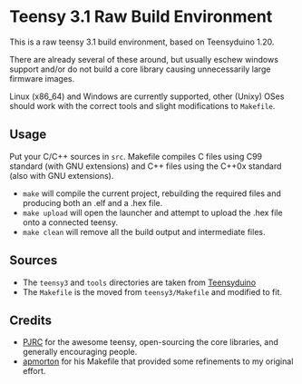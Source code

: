 Teensy 3.1 Raw Build Environment
================================

This is a raw teensy 3.1 build environment, based on Teensyduino 1.20.

There are already several of these around, but usually eschew windows support and/or do not build a core library causing unnecessarily large firmware images.

Linux (x86_64) and Windows are currently supported, other (Unixy) OSes should work with the correct tools and slight modifications to `Makefile`.

Usage
-----

Put your C/C++ sources in `src`. Makefile compiles C files using C99 standard (with GNU extensions) and C++ files using the C++0x standard (also with GNU extensions).

- `make` will compile the current project, rebuilding the required files and producing both an .elf and a .hex file.
- `make upload` will open the launcher and attempt to upload the .hex file onto a connected teensy.
- `make clean` will remove all the build output and intermediate files.

Sources
-------
- The `teensy3` and `tools` directories are taken from [Teensyduino](http://www.pjrc.com/teensy/td_download.html)
- The `Makefile` is the moved from `teensy3/Makefile` and modified to fit.

Credits
-------
- [PJRC](https://www.pjrc.com/) for the awesome teensy, open-sourcing the core libraries, and generally encouraging people.
- [apmorton](https://github.com/apmorton/teensy-template) for his Makefile that provided some refinements to my original effort.

 
